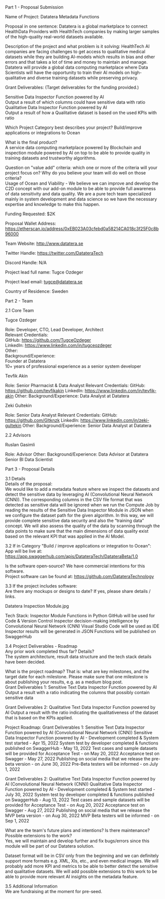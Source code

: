 Part 1 - Proposal Submission

Name of Project: Datatera Metadata Functions

Proposal in one sentence: Datatera is a global marketplace to connect HealthData Providers with HealthTech companies by making larger samples of the high-quality real-world datasets available.

Description of the project and what problem is it solving: HealthTech AI companies are facing challenges to get access to qualitative medical datasets while they are building AI-models which results in bias and other errors and that takes a lot of time and money to maintain and manage. Datatera will provide a global data computing marketplace where Data Scientists will have the opportunity to train their AI models on high-qualitative and diverse training datasets while preserving privacy.

Grant Deliverables: (Target deliverables for the funding provided.)

Sensitive Data Inspector Function powered by AI <br />
Output a result of which columns could have sensitive data with ratio <br />
Qualitative Data Inspector Function powered by AI <br />
Output a result of how a Qualitative dataset is based on the used KPIs with ratio <br />

Which Project Category best describes your project? Build/improve applications or integrations to Ocean

What is the final product? <br />
A service data computing marketplace powered by Blockchain and inspection module powered by AI on top to be able to provide quality in training datasets and trustworthy algorithms.

Question on "value add" criteria: which one or more of the criteria will your project focus on? Why do you believe your team will do well on those criteria? <br />
Usage of Ocean and Viability - We believe we can improve and develop the C2D concept with our add-on module to be able to provide full awareness of data sensitivity and data quality. We are a pure tech team specialized mainly in system development and data science so we have the necessary expertise and knowledge to make this happen.

Funding Requested: $2K

Proposal Wallet Address: https://etherscan.io/address/0xEB023A03cfebd0a58214CA018c3f25F0c8b96000

Team Website: http://www.datatera.se

Twitter Handle: https://twitter.com/DatateraTech

Discord Handle: N/A

Project lead full name: Tugce Ozdeger

Project lead email: tugce@datatera.se

Country of Residence: Sweden <br />

Part 2 - Team <br />

2.1 Core Team <br />

Tugce Ozdeger <br />

Role: Developer, CTO, Lead Developer, Architect <br />
Relevant Credentials: <br />
GitHub: https://github.com/TugceOzdeger <br />
LinkedIn: https://www.linkedin.com/in/tugceozdeger <br />
Other: <br />
Background/Experience: <br />
Founder at Datatera <br />
10+ years of professional experience as a senior system developer <br />

Tevfik Akin

Role: Senior Pharmacist & Data Analyst
Relevant Credentials:
GitHub: https://github.com/tevfikakin
LinkedIn: https://www.linkedin.com/in/tevfik-akin
Other: 
Background/Experience:
Data Analyst at Datatera

Zeki Gultekin

Role: Senior Data Analyst
Relevant Credentials:
GitHub: https://github.com/Gltknzk
LinkedIn: https://www.linkedin.com/in/zeki-gultekin
Other: 
Background/Experience:
Senior Data Analyst at Datatera

2.2 Advisors <br />

Ruslan Gasimli

Role: Advisor
Other: 
Background/Experience:
Data Advisor at Datatera
Senior BI Data Scientist

Part 3 - Proposal Details <br />

3.1 Details <br />
Details of the proposal: <br />
We would like to add a metadata feature where we inspect the datasets and detect the sensitive data by leveraging AI (Convolutional Neural Network (CNN)). The corresponding columns in the CSV file format that was detected as sensitive data will be ignored when we run the Compute Job by reading the results of the Sensitive Data Inspector Module in JSON when we configure the dataset path for the given algorithm. In this way, we will provide complete sensitive data security and also the “training data” concept. We will also assess the quality of the data by scanning through the data points to make sure that the main dimensions of data quality exist based on the relevant KPI that was applied in the AI Model.

3.2 If in Category "Build / improve applications or integration to Ocean": <br />
App will be live at: https://app.swaggerhub.com/apis/DatateraTech/DatateraBeta/1.0 <br />

Is the software open-source? We have commercial intentions for this software. <br />
Project software can be found at: https://github.com/DatateraTechnology	<br />

3.3 If the project includes software: <br />
Are there any mockups or designs to date? If yes, please share details / links. <br />

Datatera Inspection Module.jpg

Tech Stack:
Inspector Module Functions in Python
GitHub will be used for Code & Version Control
Inspector decision-making intelligence by Convolutional Neural Network (CNN)
Visual Studio Code will be used as IDE
Inspector results will be generated in JSON
Functions will be published on SwaggerHub

3.4 Project Deliverables - Roadmap <br />
Any prior work completed thus far? Details? <br />
The system architecture, result data structure and the tech stack details have been decided. 

What is the project roadmap? That is: what are key milestones, and the target date for each milestone. Please make sure that one milestone is about publishing your results, e.g. as a medium blog post. <br />
Grant Deliverables 1: Sensitive Text Data Inspector Function powered by AI
Output a result with a ratio indicating the columns that possibly contain sensitive data

Grant Deliverables 2: Qualitative Text Data Inspector Function powered by AI
Output a result with the ratio indicating the qualitativeness of the dataset that is based on the KPIs applied.

Project Roadmap:
Grant Deliverables 1: Sensitive Text Data Inspector Function powered by AI (Convolutional Neural Network (CNN))
Sensitive Data Inspector Function powered by AI - Development completed & System test started - Apr 15, 2022
System test by developer completed & functions published on SwaggerHub - May 13, 2022
Test cases and sample datasets will be provided for Acceptance Test - on May 20, 2022 
Acceptance test on Swagger - May 27, 2022
Publishing on social media that we release the pre-beta version - on June 30, 2022 
Pre-Beta testers will be informed - on July 1, 2022

Grant Deliverables 2: Qualitative Text Data Inspector Function powered by AI (Convolutional Neural Network (CNN))
Qualitative Data Inspector Function powered by AI - Development completed & System test started - July 30, 2022
System test by developer completed & functions published on SwaggerHub - Aug 13, 2022
Test cases and sample datasets will be provided for Acceptance Test - on Aug 20, 2022 
Acceptance test on Swagger - Aug 27, 2022
Publishing on social media that we release the MVP beta version - on Aug 30, 2022 
MVP Beta testers will be informed - on Sep 1, 2022

What are the team's future plans and intentions? Is there maintenance? Possible extensions to the work? <br />
Yes, we will maintain and develop further and fix bugs/errors since this module will be part of our Datatera solution.

Dataset format will be in CSV only from the beginning and we can definitely support more formats e.g. XML, Xls, etc., and even medical images.
We will probably add more KPI and metrics to be able to better detect the sensitive and qualitative datasets.
We will add possible extensions to this work to be able to provide more relevant AI insights on the metadata feature.

3.5 Additional Information <br />
We are fundraising at the moment for pre-seed.
